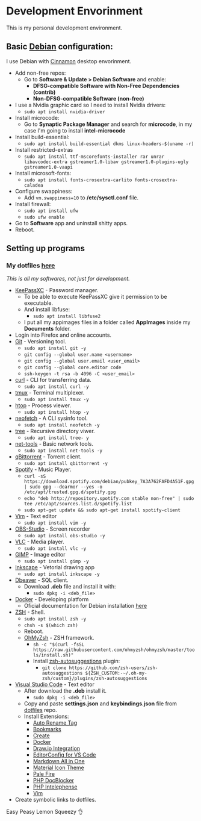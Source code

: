 # Development Envorinment

<p>This is my personal development environment.</p>

## Basic [Debian](https://www.debian.org/) configuration:
I use Debian with [Cinnamon](https://en.wikipedia.org/wiki/Cinnamon_(desktop_environment)) desktop envorinment.
- Add non-free repos:
    - Go to **Software & Update > Debian Software** and enable:
        - **DFSG-compatible Software with Non-Free Dependencies (contrib)**
        - **Non-DFSG-compatible Software (non-free)**
- I use a Nvidia graphic card so I need to install Nvidia drivers:
    - `sudo apt install nvidia-driver`
- Install microcode:
    - Go to **Synaptic Package Manager** and search for **microcode**, in my case I'm going to install **intel-microcode**
- Install build-essential:
    - `sudo apt install build-essential dkms linux-headers-$(uname -r)`
- Install restricted-extras
	- `sudo apt install ttf-mscorefonts-installer rar unrar libavcodec-extra gstreamer1.0-libav gstreamer1.0-plugins-ugly gstreamer1.0-vaapi`
- Install microsoft-fonts:
    - `sudo apt install fonts-crosextra-carlito fonts-crosextra-caladea`
- Configure swappiness:
    - Add `vm.swappiness=10` to **/etc/sysctl.conf** file.
- Install firewall: 
    - `sudo apt install ufw`
    - `sudo ufw enable`
- Go to **Software** app and uninstall shitty apps.
- Reboot.

## Setting up programs
### My dotfiles [here](https://github.com/gnulll/dotfiles)
<em>This is all my softwares, not just for development.</em>

- [KeePassXC](https://keepassxc.org/) - Password manager.
    - To be able to execute KeePassXC give it permission to be executable.
    - And install libfuse:
        - `sudo apt install libfuse2`
    - I put all my appimages files in a folder called **AppImages** inside my **Documents** folder.
- Login into Firefox and online accounts.	
- [Git](https://git-scm.com/) - Versioning tool.
    - `sudo apt install git -y`
    - `git config --global user.name <username>`
    - `git config --global user.email <user_email>`
    - `git config --global core.editor code`
    - `ssh-keygen -t rsa -b 4096 -C <user_email>`
- [curl](https://curl.se/) - CLI for transferring data.
    - `sudo apt install curl -y`
- [tmux](https://github.com/tmux/tmux/wiki) - Terminal multiplexer.
    - `sudo apt install tmux -y`
- [htop](https://github.com/htop-dev/htop) - Process viewer.
    - `sudo apt install htop -y`
- [neofetch](https://github.com/dylanaraps/neofetch) - A CLI sysinfo tool.
    - `sudo apt install neofetch -y`
- [tree](https://www.geeksforgeeks.org/tree-command-unixlinux/) - Recursive directory viwer.
    - `sudo apt install tree- y`
- [net-tools](https://github.com/ecki/net-tools) - Basic network tools.
    - `sudo apt install net-tools -y`
- [qBittorrent](https://www.qbittorrent.org/download) - Torrent client.
    - `sudo apt install qbittorrent -y`
- [Spotify](https://www.spotify.com/br-pt/download/linux/) - Music Player.
    - `curl -sS https://download.spotify.com/debian/pubkey_7A3A762FAFD4A51F.gpg | sudo gpg --dearmor --yes -o /etc/apt/trusted.gpg.d/spotify.gpg`
    - `echo "deb http://repository.spotify.com stable non-free" | sudo tee /etc/apt/sources.list.d/spotify.list`
    - `sudo apt-get update && sudo apt-get install spotify-client`
- [Vim](https://www.vim.org/) - Text editor
    - `sudo apt install vim -y`
- [OBS-Studio](https://obsproject.com/pt-br/download) - Screen recorder
    - `sudo apt install obs-studio -y`
- [VLC](https://www.videolan.org/vlc/index.pt_BR.html) - Media player.
    - `sudo apt install vlc -y`
- [GIMP](https://www.gimp.org/) - Image editor
    - `sudo apt install gimp -y`
- [Inkscape](https://inkscape.org/pt-br/) - Vetorial drawing app
    - `sudo apt install inkscape -y`
- [Dbeaver](https://dbeaver.io/download/) - SQL client.
    - Download **.deb** file and install it with:
        - `sudo dpkg -i <deb_file>`
- [Docker](https://www.docker.com/) - Developing platform
    - Oficial documentation for Debian installation [here](https://docs.docker.com/engine/install/debian/)
- [ZSH](https://www.zsh.org/) - Shell.
    - `sudo apt install zsh -y`
    - `chsh -s $(which zsh)`
    - Reboot.
    - [OhMyZsh](https://ohmyz.sh/) - ZSH framework.
        - `sh -c "$(curl -fsSL https://raw.githubusercontent.com/ohmyzsh/ohmyzsh/master/tools/install.sh)"`
        - Install [zsh-autosuggestions](https://github.com/zsh-users/zsh-autosuggestions) plugin:
            - `git clone https://github.com/zsh-users/zsh-autosuggestions ${ZSH_CUSTOM:-~/.oh-my-zsh/custom}/plugins/zsh-autosuggestions`
- [Visual Studio Code](https://code.visualstudio.com/) - Text editor
    - After download the **.deb** install it.
        - `sudo dpkg -i <deb_file>`
    - Copy and paste **settings.json** and **keybindings.json** file from [dotfiles](https://github.com/gnulll/dotfiles) repo.
    - Install Extensions:
        - [Auto Rename Tag](https://marketplace.visualstudio.com/items?itemName=formulahendry.auto-rename-tag)
        - [Bookmarks](https://marketplace.visualstudio.com/items?itemName=alefragnani.Bookmarks)
        - [Create](https://marketplace.visualstudio.com/items?itemName=hideoo.create)
        - [Docker](https://marketplace.visualstudio.com/items?itemName=ms-azuretools.vscode-docker)
        - [Draw.io Integration](https://marketplace.visualstudio.com/items?itemName=hediet.vscode-drawio)
        - [EditorConfig for VS Code](https://marketplace.visualstudio.com/items?itemName=EditorConfig.EditorConfig)
        - [Markdown All in One](https://marketplace.visualstudio.com/items?itemName=yzhang.markdown-all-in-one)
        - [Material Icon Theme](https://marketplace.visualstudio.com/items?itemName=PKief.material-icon-theme)
        - [Pale Fire](https://marketplace.visualstudio.com/items?itemName=matklad.pale-fire)
        - [PHP DocBlocker](https://marketplace.visualstudio.com/items?itemName=neilbrayfield.php-docblocker)
        - [PHP Intelephense](https://marketplace.visualstudio.com/items?itemName=bmewburn.vscode-intelephense-client)
        - [Vim](https://marketplace.visualstudio.com/items?itemName=vscodevim.vim)
- Create symbolic links to dotfiles.

Easy Peasy Lemon Squeezy 👌
